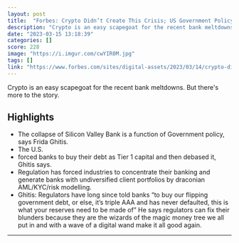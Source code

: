```yaml
---
layout: post
title:  "Forbes: Crypto Didn’t Create This Crisis; US Government Policy did"
description: "Crypto is an easy scapegoat for the recent bank meltdowns. But there's more to the story."
date: "2023-03-15 13:18:39"
categories: []
score: 228
image: "https://i.imgur.com/cwYIR0M.jpg"
tags: []
link: "https://www.forbes.com/sites/digital-assets/2023/03/14/crypto-didnt-create-this-crisis/?sh=7d187aac3796"
---
```


Crypto is an easy scapegoat for the recent bank meltdowns. But there's more to the story.

## Highlights

- The collapse of Silicon Valley Bank is a function of Government policy, says Frida Ghitis.
- The U.S.
- forced banks to buy their debt as Tier 1 capital and then debased it, Ghitis says.
- Regulation has forced industries to concentrate their banking and generate banks with undiversified client portfolios by draconian AML/KYC/risk modelling.
- Ghitis: Regulators have long since told banks “to buy our flipping government debt, or else, it’s triple AAA and has never defaulted, this is what your reserves need to be made of” He says regulators can fix their blunders because they are the wizards of the magic money tree we all put in and with a wave of a digital wand make it all good again.

---
